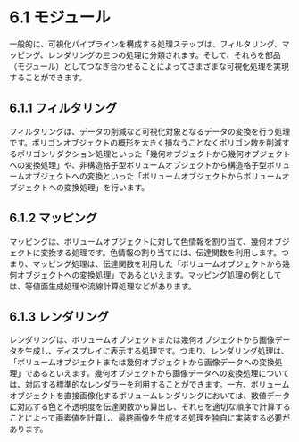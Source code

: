 # 6.1 モジュール #
一般的に、可視化パイプラインを構成する処理ステップは、フィルタリング、マッピング、レンダリングの三つの処理に分類されます。そして、それらを部品（モジュール）としてつなぎ合わせることによってさまざまな可視化処理を実現することができます。

## 6.1.1 フィルタリング ##
フィルタリングは、データの削減など可視化対象となるデータの変換を行う処理です。ポリゴンオブジェクトの概形を大きく損なうことなくポリゴン数を削減するポリゴンリダクション処理といった「幾何オブジェクトから幾何オブジェクトへの変換処理」や、非構造格子型ボリュームオブジェクトから構造格子型ボリュームオブジェクトへの変換といった「ボリュームオブジェクトからボリュームオブジェクトへの変換処理」を行います。

## 6.1.2 マッピング ##
マッピングは、ボリュームオブジェクトに対して色情報を割り当て、幾何オブジェクトに変換する処理です。色情報の割り当てには、伝達関数を利用します。つまり、マッピング処理は、伝達関数を利用した「ボリュームオブジェクトから幾何オブジェクトへの変換処理」であるといえます。マッピング処理の例としては、等値面生成処理や流線計算処理などがあります。

## 6.1.3 レンダリング ##
レンダリングは、ボリュームオブジェクトまたは幾何オブジェクトから画像データを生成し、ディスプレイに表示する処理です。つまり、レンダリング処理は、「ボリュームオブジェクトまたは幾何オブジェクトから画像データへの変換処理」であるといえます。幾何オブジェクトから画像データへの変換処理については、対応する標準的なレンダラーを利用することができます。一方、ボリュームオブジェクトを直接画像化するボリュームレンダリングにおいては、数値データに対応する色と不透明度を伝達関数から算出し、それらを適切な順序で計算することによって画素値を計算し、最終画像を生成する処理を独自に実装する必要があります。